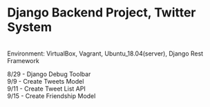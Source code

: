 # Django Backend Project, Twitter System 
<br /> Environment: VirtualBox, Vagrant, Ubuntu_18.04(server), Django Rest Framework <br />

8/29 - Django Debug Toolbar <br />
9/9 - Create Tweets Model <br />
9/11 - Create Tweet List API <br />
9/15 - Create Friendship Model <br />

